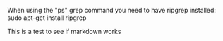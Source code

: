 When using the "<leader>ps" grep command you need to have ripgrep installed:
sudo apt-get install ripgrep

This is a test to see if markdown works
